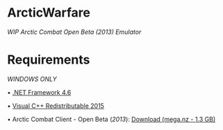 # ArcticWarfare
_WIP Arctic Combat Open Beta (2013) Emulator_




# Requirements


*WINDOWS ONLY*

• <a href="https://www.microsoft.com/en-US/download/details.aspx?id=48137">.NET Framework 4.6</a>

• <a href="https://www.microsoft.com/en-us/download/details.aspx?id=48145">Visual C++ Redistributable 2015</a>

• Arctic Combat Client - Open Beta (*2013*): <a href="https://mega.nz/#!ofZlRZJC!DZt4xMLJQPqcS_rr7cVBcCHye-zyKW8nE2seR9gQI5A">Download (mega.nz - 1.3 GB)</a>
